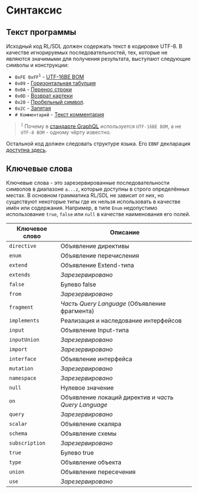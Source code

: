 # Синтаксис

## Текст программы

Исходный код RL/SDL должен содержать текст в кодировке UTF-8. 
В качестве игнорируемых последовательностей, тех, которые не являются значимыми для получения 
результата, выступают следующие символы и конструкции:

- `0xFE 0xFF`<sup>`1`</sup> - [UTF-16BE BOM](https://ru.wikipedia.org/wiki/%D0%9C%D0%B0%D1%80%D0%BA%D0%B5%D1%80_%D0%BF%D0%BE%D1%81%D0%BB%D0%B5%D0%B4%D0%BE%D0%B2%D0%B0%D1%82%D0%B5%D0%BB%D1%8C%D0%BD%D0%BE%D1%81%D1%82%D0%B8_%D0%B1%D0%B0%D0%B9%D1%82%D0%BE%D0%B2)
- `0x09` - [Горизонтальная табулция](https://ru.wikipedia.org/wiki/%D0%A2%D0%B0%D0%B1%D1%83%D0%BB%D1%8F%D1%86%D0%B8%D1%8F)
- `0x0A` - [Перенос строки](https://ru.wikipedia.org/wiki/%D0%9F%D0%B5%D1%80%D0%B5%D0%B2%D0%BE%D0%B4_%D1%81%D1%82%D1%80%D0%BE%D0%BA%D0%B8)
- `0x0D` - [Возврат картеки](https://ru.wikipedia.org/wiki/%D0%92%D0%BE%D0%B7%D0%B2%D1%80%D0%B0%D1%82_%D0%BA%D0%B0%D1%80%D0%B5%D1%82%D0%BA%D0%B8)
- `0x20` - [Пробельный символ](https://ru.wikipedia.org/wiki/%D0%9F%D1%80%D0%BE%D0%B1%D0%B5%D0%BB).
- `0x2C` - [Запятая](https://ru.wikipedia.org/wiki/%D0%97%D0%B0%D0%BF%D1%8F%D1%82%D0%B0%D1%8F)
- `# Комментарий` - [Текст комментария](/sdl/comments)

> <sup>`1`</sup> Почему в [стандарте GraphQL](http://facebook.github.io/graphql/October2016/#UnicodeBOM) 
используется `UTF-16BE BOM`, а не `UTF-8 BOM` - одному чёрту известно.

Остальной код должен следовать структуре языка. Его `EBNF` декларация [доступна здесь](/sdl/grammar).

## Ключевые слова

Ключевые слова - это зарезервированные последовательности символов в диапазоне `a...z`, которые доступны в строго определённых местах. В основном грамматика RL/SDL не зависит от них, но существуют некоторые типы где их нельзя использовать в качестве имён или содержания. Например, в типе `Enum` недопустимо использование `true`, `false` или 
`null` в качестве наименования его полей.

| Ключевое слово            | Описание                                                      |
|---------------------------|---------------------------------------------------------------|
| `directive`               | Объявление директивы                                          |
| `enum`                    | Объявление перечисления                                       |
| `extend`                  | Объявление Extend-типа                                        |
| `extends`                 | _Зарезервировано_                                             |
| `false`                   | Булево false                                                  |
| `from`                    | _Зарезервировано_                                             |
| `fragment`                |  _Часть Query Language_ (Объявление фрагмента)                |
| `implements`              | Реализация и наследование интерфейсов                         |
| `input`                   | Объявление Input-типа                                         |
| `inputUnion`              | _Зарезервировано_                                             |
| `import`                  | _Зарезервировано_                                             |
| `interface`               | Объявление интерфейса                                         |
| `mutation`                | _Зарезервировано_                                             |
| `namespace`               | _Зарезервировано_                                             |
| `null`                    | Нулевое значение                                              |
| `on`                      | Объявление локаций директив и _часть Query Language_          |
| `query`                   | _Зарезервировано_                                             |
| `scalar`                  | Объявление скаляра                                            |
| `schema`                  | Объявление схемы                                              |
| `subscription`            | _Зарезервировано_                                             |
| `true`                    | Булево true                                                   |
| `type`                    | Объявление объекта                                            |
| `union`                   | Объявление пересечения                                        |
| `use`                     | _Зарезервировано_                                             |
